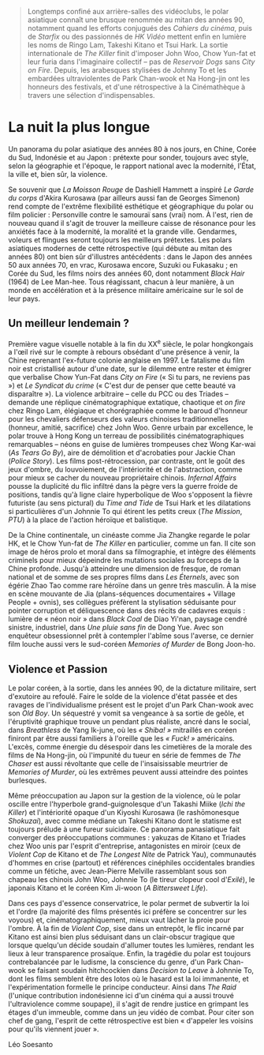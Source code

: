 > Longtemps confiné aux arrière-salles des vidéoclubs, le polar asiatique connaît une brusque renommée au mitan des années 90, notamment quand les efforts conjugués des _Cahiers du cinéma_, puis de _Starfix_ ou des passionnés de _HK Vidéo_ mettent enfin en lumière les noms de Ringo Lam, Takeshi Kitano et Tsui Hark. La sortie internationale de _The Killer_ finit d'imposer John Woo, Chow Yun-fat et leur furia dans l'imaginaire collectif – pas de _Reservoir Dogs_ sans _City on Fire_. Depuis, les arabesques stylisées de Johnny To et les embardées ultraviolentes de Park Chan-wook et Na Hong-jin ont les honneurs des festivals, et d'une rétrospective à la Cinémathèque à travers une sélection d'indispensables.

# La nuit la plus longue

Un panorama du polar asiatique des années 80 à nos jours, en Chine, Corée du Sud, Indonésie et au Japon : prétexte pour sonder, toujours avec style, selon la géographie et l'époque, le rapport national avec la modernité, l'État, la ville et, bien sûr, la violence.

Se souvenir que _La Moisson Rouge_ de Dashiell Hammett a inspiré _Le Garde du corps_ d'Akira Kurosawa (par ailleurs aussi fan de Georges Simenon) rend compte de l'extrême flexibilité esthétique et géographique du polar ou film policier : Personville contre le samouraï sans (vrai) nom. À l'est, rien de nouveau quand il s'agit de trouver la meilleure caisse de résonance pour les anxiétés face à la modernité, la moralité et la grande ville. Gendarmes, voleurs et flingues seront toujours les meilleurs prétextes. Les polars asiatiques modernes de cette rétrospective (qui débute au mitan des années 80) ont bien sûr d'illustres antécédents : dans le Japon des années 50 aux années 70, en vrac, Kurosawa encore, Suzuki ou Fukasaku ; en Corée du Sud, les films noirs des années 60, dont notamment _Black Hair_ (1964) de Lee Man-hee. Tous réagissant, chacun à leur manière, à un monde en accélération et à la présence militaire américaine sur le sol de leur pays.

## Un meilleur lendemain ?

Première vague visuelle notable à la fin du XX<sup>e</sup> siècle, le polar hongkongais a l'œil rivé sur le compte à rebours obsédant d'une présence à venir, la Chine reprenant l'ex-future colonie anglaise en 1997. Le fatalisme du film noir est cristallisé autour d'une date, sur le dilemme entre rester et émigrer que verbalise Chow Yun-Fat dans _City on Fire_ (« Si tu pars, ne reviens pas ») et _Le Syndicat du crime_ (« C'est dur de penser que cette beauté va disparaître »). La violence arbitraire – celle du PCC ou des Triades – demande une réplique cinématographique extatique, chaotique et _on fire_ chez Ringo Lam, élégiaque et chorégraphiée comme le baroud d'honneur pour les chevaliers défenseurs des valeurs chinoises traditionnelles (honneur, amitié, sacrifice) chez John Woo. Genre urbain par excellence, le polar trouve à Hong Kong un terreau de possibilités cinématographiques remarquables – néons en guise de lumières trompeuses chez Wong Kar-wai (_As Tears Go By_), aire de démolition et d'acrobaties pour Jackie Chan (_Police Story_). Les films post-rétrocession, par contraste, ont le goût des jeux d'ombre, du louvoiement, de l'intériorité et de l'abstraction, comme pour mieux se cacher du nouveau propriétaire chinois. _Infernal Affairs_ pousse la duplicité du flic infiltré dans la pègre vers la guerre froide de positions, tandis qu'à ligne claire hyperbolique de Woo s'opposent la fièvre futuriste (au sens pictural) du _Time and Tide_ de Tsui Hark et les dilatations si particulières d'un Johnnie To qui étirent les petits creux (_The Mission_, _PTU_) à la place de l'action héroïque et balistique.

De la Chine continentale, un cinéaste comme Jia Zhangke regarde le polar HK, et le Chow Yun-fat de _The Killer_ en particulier, comme un fan. Il cite son image de héros prolo et moral dans sa filmographie, et intègre des éléments criminels pour mieux dépeindre les mutations sociales au forceps de la Chine profonde. Jusqu'à atteindre une dimension de fresque, de roman national et de somme de ses propres films dans _Les Éternels_, avec son égérie Zhao Tao comme rare héroïne dans un genre très masculin. À la mise en scène mouvante de Jia (plans-séquences documentaires + Village People + ovnis), ses collègues préfèrent la stylisation séduisante pour pointer corruption et déliquescence dans des récits de cadavres exquis : lumière de « néon noir » dans _Black Coal_ de Diao Yi'nan, paysage cendré sinistre, industriel, dans _Une pluie sans fin_ de Dong Yue. Avec son enquêteur obsessionnel prêt à contempler l'abîme sous l'averse, ce dernier film louche aussi vers le sud-coréen _Memories of Murder_ de Bong Joon-ho.

## Violence et Passion

Le polar coréen, à la sortie, dans les années 90, de la dictature militaire, sert d'exutoire au refoulé. Faire le solde de la violence d'état passée et des ravages de l'individualisme présent est le projet d'un Park Chan-wook avec son _Old Boy_. Un séquestré y vomit sa vengeance à sa sortie de geôle, et l'éruptivité graphique trouve un pendant plus réaliste, ancré dans le social, dans _Breathless_ de Yang Ik-june, où les _« Shiba! »_ mitraillés en coréen finiront par être aussi familiers à l'oreille que les _« Fuck! »_ américains. L'excès, comme énergie du désespoir dans les cimetières de la morale des films de Na Hong-jin, où l'impunité du tueur en série de femmes de _The Chaser_ est aussi révoltante que celle de l'insaisissable meurtrier de _Memories of Murder_, où les extrêmes peuvent aussi atteindre des pointes burlesques.

Même préoccupation au Japon sur la gestion de la violence, où le polar oscille entre l'hyperbole grand-guignolesque d'un Takashi Miike (_Ichi the Killer_) et l'intériorité opaque d'un Kiyoshi Kurosawa (le rashōmonesque _Shokuzai_), avec comme médiane un Takeshi Kitano dont le statisme est toujours prélude à une fureur suicidaire. Ce panorama panasiatique fait converger des préoccupations communes : yakuzas de Kitano et Triades chez Woo unis par l'esprit d'entreprise, antagonistes en miroir (ceux de _Violent Cop_ de Kitano et de _The Longest Nite_ de Patrick Yau), communautés d'hommes en crise (partout) et références cinéphiles occidentales brandies comme un fétiche, avec Jean-Pierre Melville rassemblant sous son chapeau les chinois John Woo, Johnnie To (le tireur clopeur cool d'_Exilé_), le japonais Kitano et le coréen Kim Ji-woon (_A Bittersweet Life_).

Dans ces pays d'essence conservatrice, le polar permet de subvertir la loi et l'ordre (la majorité des films présentés ici préfère se concentrer sur les voyous) et, cinématographiquement, mieux vaut lâcher la proie pour l'ombre. À la fin de _Violent Cop_, sise dans un entrepôt, le flic incarné par Kitano est ainsi bien plus séduisant dans un clair-obscur tragique que lorsque quelqu'un décide soudain d'allumer toutes les lumières, rendant les lieux à leur transparence prosaïque. Enfin, la tragédie du polar est toujours contrebalancée par le ludisme, la conscience du genre, d'un Park Chan-wook se faisant soudain hitchcockien dans _Decision to Leave_ à Johnnie To, dont les films semblent être des lotos où le hasard est la loi immanente, et l'expérimentation formelle le principe conducteur. Ainsi dans _The Raid_ (l'unique contribution indonésienne ici d'un cinéma qui a aussi trouvé l'ultraviolence comme soupape), il s'agit de rendre justice en grimpant les étages d'un immeuble, comme dans un jeu vidéo de combat. Pour citer son chef de gang, l'esprit de cette rétrospective est bien « d'appeler les voisins pour qu'ils viennent jouer ».

<div class="author">Léo Soesanto</div>
